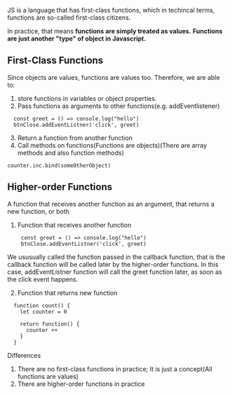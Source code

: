 JS is a language that has first-class functions, which in techincal terms, functions are so-called first-class citizens.

In practice, that means **functions are simply treated as values.**
**Functions are just another "type" of object in Javascript.**

## First-Class Functions
Since objects are values, functions are values too. Therefore, we are able to:
1. store functions in variables or object properties.
2. Pass functions as arguments to other functions(e.g. addEventlistener)
```
  const greet = () => console.log("hello")
  btnClose.addEventListner('click', greet)
```

3. Return a function from another function
4. Call methods on functions(Functions are objects)(There are array methods and also function methods)
```
counter.inc.bind(someOtherObject)
```

## Higher-order Functions
A function that receives another function as an argument, that returns a new function, or both
1. Function that receives another function
   ```
    const greet = () => console.log("hello")
    btnClose.addEventListner('click', greet)
   ```
We ususually called the function passed in the callback function, that is the callback function will be called later by the higher-order functions. In this case, addEventListner function will call the greet function later, as soon as the click event happens.

2. Function that returns new function
  ```
    function count() {
      let counter = 0

      return function() {
        counter ++
      }
    }

  ```

  Differences
  1. There are no first-class functions in practice; It is just a concept(All functions are values)
  2. There are higher-order functions in practice